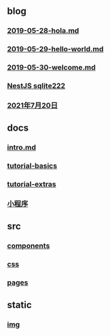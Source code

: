 ## blog

### [2019-05-28-hola.md](2019-05-28-hola.md)

### [2019-05-29-hello-world.md](2019-05-29-hello-world.md)

### [2019-05-30-welcome.md](2019-05-30-welcome.md)

### [NestJS sqlite222](blog/2021-7-19-nest-js-sqlite222__af76cdff-c7bc-4ef8-8ca7-766542cc58b7.md)

### [2021年7月20日](blog/2021-7-21-2021-7-20__fc9df5f8-80fd-468a-95da-b3aa90ed747d.md)

## docs

### [intro.md](intro.md)

### [tutorial-basics](tutorial-basics)

### [tutorial-extras](tutorial-extras)

### [小程序](小程序)

## src

### [components](components)

### [css](css)

### [pages](pages)

## static

### [img](img)

